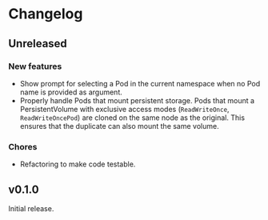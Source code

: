 # Changelog

## Unreleased

### New features

* Show prompt for selecting a Pod in the current namespace when no Pod name is provided as argument.
* Properly handle Pods that mount persistent storage.
  Pods that mount a PersistentVolume with exclusive access modes (`ReadWriteOnce`, `ReadWriteOncePod`) are cloned
  on the same node as the original. This ensures that the duplicate can also mount the same volume.

### Chores

* Refactoring to make code testable.

## v0.1.0

Initial release.